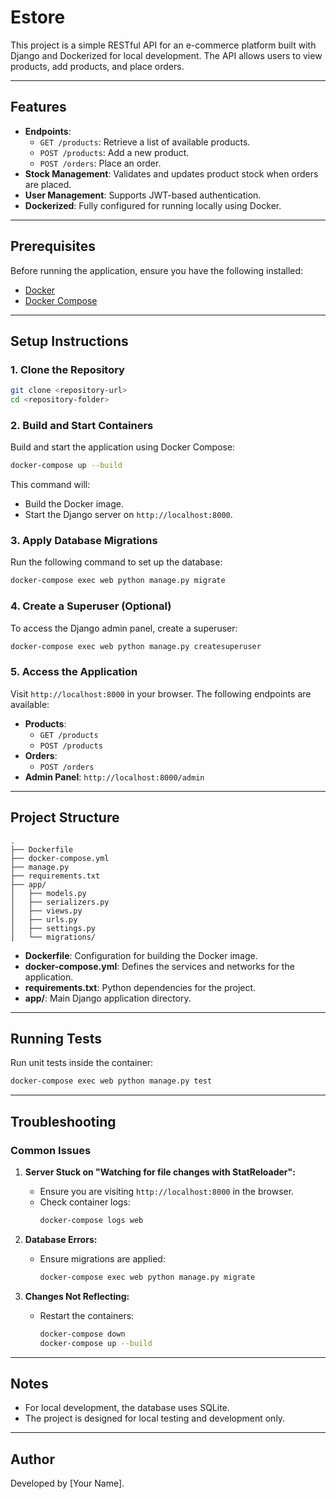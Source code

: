 # Estore

This project is a simple RESTful API for an e-commerce platform built with Django and Dockerized for local development. The API allows users to view products, add products, and place orders.

---

## Features

- **Endpoints**:
  - `GET /products`: Retrieve a list of available products.
  - `POST /products`: Add a new product.
  - `POST /orders`: Place an order.
- **Stock Management**: Validates and updates product stock when orders are placed.
- **User Management**: Supports JWT-based authentication.
- **Dockerized**: Fully configured for running locally using Docker.

---

## Prerequisites

Before running the application, ensure you have the following installed:

- [Docker](https://www.docker.com/)
- [Docker Compose](https://docs.docker.com/compose/)

---

## Setup Instructions

### 1. Clone the Repository

```bash
git clone <repository-url>
cd <repository-folder>
```

### 2. Build and Start Containers

Build and start the application using Docker Compose:

```bash
docker-compose up --build
```

This command will:
- Build the Docker image.
- Start the Django server on `http://localhost:8000`.

### 3. Apply Database Migrations

Run the following command to set up the database:

```bash
docker-compose exec web python manage.py migrate
```

### 4. Create a Superuser (Optional)

To access the Django admin panel, create a superuser:

```bash
docker-compose exec web python manage.py createsuperuser
```

### 5. Access the Application

Visit `http://localhost:8000` in your browser. The following endpoints are available:

- **Products**:
  - `GET /products`
  - `POST /products`
- **Orders**:
  - `POST /orders`
- **Admin Panel**: `http://localhost:8000/admin`

---

## Project Structure

```
.
├── Dockerfile
├── docker-compose.yml
├── manage.py
├── requirements.txt
├── app/
│   ├── models.py
│   ├── serializers.py
│   ├── views.py
│   ├── urls.py
│   ├── settings.py
│   └── migrations/
```

- **Dockerfile**: Configuration for building the Docker image.
- **docker-compose.yml**: Defines the services and networks for the application.
- **requirements.txt**: Python dependencies for the project.
- **app/**: Main Django application directory.

---

## Running Tests

Run unit tests inside the container:

```bash
docker-compose exec web python manage.py test
```

---

## Troubleshooting

### Common Issues

1. **Server Stuck on "Watching for file changes with StatReloader":**
   - Ensure you are visiting `http://localhost:8000` in the browser.
   - Check container logs:
     ```bash
     docker-compose logs web
     ```

2. **Database Errors:**
   - Ensure migrations are applied:
     ```bash
     docker-compose exec web python manage.py migrate
     ```

3. **Changes Not Reflecting:**
   - Restart the containers:
     ```bash
     docker-compose down
     docker-compose up --build
     ```

---

## Notes

- For local development, the database uses SQLite.
- The project is designed for local testing and development only.

---

## Author

Developed by [Your Name].

